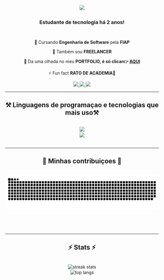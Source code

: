 <h1 align="center">
    <img src="https://readme-typing-svg.herokuapp.com/?font=Righteous&size=35&center=true&vCenter=true&width=500&height=70&duration=4000&lines=Olá!+👋;+Eu+sou+o+Matheus+Xavier!;" />
</h1>

<h3 align="center">Estudante de tecnologia há 2 anos!</h3>

<br/>

<div align="center">
 
 🔭 Cursando **Engenharia de Software** pela **FIAP**
 
 🌱 Também sou **FREELANCER**

💬 Da uma olhada no meu **PORTFOLIO, é só clicar👉 [AQUI](https://www.linkedin.com/in/toledo-matheus/)**

⚡ Fun fact **RATO DE ACADEMIA💪**

 </div>
 
<div align="center"> 
  <a href="mailto:matheusxavi57@gmail.com">
    <img src="https://img.shields.io/badge/Gmail-333333?style=for-the-badge&logo=gmail&logoColor=red" />
  </a>
  <a href="https://www.linkedin.com/in/toledo-matheus/" target="_blank">
    <img src="https://img.shields.io/badge/LinkedIn-0077B5?style=for-the-badge&logo=linkedin&logoColor=white" target="_blank" />
  </a>
  <a href="https://salesp07.github.io" target="_blank">
     <img src="https://img.shields.io/badge/Portfolio-FF5722?style=for-the-badge&logo=todoist&logoColor=white" target="_blank" /> <!-- sqlite, safari, google-chrome are other good icon options -->
  </a>
</div>

 <hr/>
 
<h2 align="center">⚒️ Linguagens de programaçao e tecnologias que mais uso⚒️</h2>
<br/>
<div align="center">
    <img src="https://skillicons.dev/icons?i=react,bootstrap,html,css,vscode,github,figma,git" />
    <br>
    <img src="https://skillicons.dev/icons?i=nodejs,python,javascript" /><br>
</div>

<br/>
<hr/>

<div align="center">
  <h2>🐍 Minhas contribuiçoes 🐍</h2>
  <br>
  <img alt="snake eating my contributions" src="https://raw.githubusercontent.com/salesp07/salesp07/output/github-contribution-grid-snake.svg" />
  
  <br/><br/><br/>
</div>

<hr/>

<h2 align="center">⚡ Stats ⚡</h2>
<br>
<div align=center>
  <img width=390 src="https://github-readme-streak-stats-salesp07.vercel.app/?user=matheuswq17&count_private=true&theme=react&border_radius=10" alt="streak stats"/>
  <br/>
  <img width=325 align="center" src="https://github-readme-stats-salesp07.vercel.app/api/top-langs/?username=matheuswq17&hide=HTML&langs_count=9&layout=compact&theme=react&border_radius=10&size_weight=0.5&count_weight=0.5&exclude_repo=github-readme-stats" alt="top langs" />
</div>


